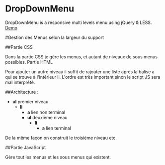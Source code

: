 # DropDownMenu
DropDownMenu is a responsive multi levels menu using jQuery & LESS. [Demo](https://maberrichi.com/DropDownMenu/)


#Gestion des Menus selon la largeur du support

##Partie CSS

Dans la partie CSS je gère les menus, et autant de niveaux de sous menus possibles. 
Partie HTML

Pour ajouter un autre niveau il suffit de rajouter une liste après la balise a qui se trouve à l'intérieur li. 
L'ordre est très important sinon le script JS sera mal interprété.

##Architecture : 
* **ul** premier niveau
  * **li**
    * **a** lien non terminal
    * **ul** deuxième niveau
      * **li**
        * **a** lien terminal

De la même façon on construit le troisième niveau etc.

##Partie JavaScript

Gère tout les menus et les sous menus qui existent.
